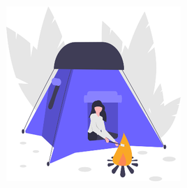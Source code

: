 <div align="center">
<a href="https://github.com/ShaunAnthonyHathaway/Campertron">
  <img src="https://github.com/ShaunAnthonyHathaway/Campertron/blob/master/docs/undraw_camping_noc8.svg"
    width="400" height="400" alt="campertron">
</a>
</div>
